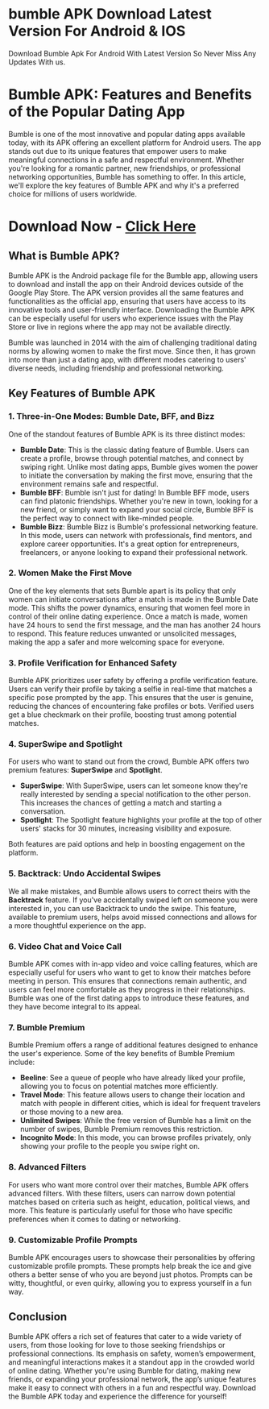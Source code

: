 # bumble APK Download Latest Version For Android & IOS
Download Bumble Apk For Android With Latest Version So Never Miss Any Updates With us.

# Bumble APK: Features and Benefits of the Popular Dating App

Bumble is one of the most innovative and popular dating apps available today, with its APK offering an excellent platform for Android users. The app stands out due to its unique features that empower users to make meaningful connections in a safe and respectful environment. Whether you're looking for a romantic partner, new friendships, or professional networking opportunities, Bumble has something to offer. In this article, we'll explore the key features of Bumble APK and why it's a preferred choice for millions of users worldwide.

# Download Now - <a href="https://nherc.in/bumble/"> Click Here </a>

## What is Bumble APK?

Bumble APK is the Android package file for the Bumble app, allowing users to download and install the app on their Android devices outside of the Google Play Store. The APK version provides all the same features and functionalities as the official app, ensuring that users have access to its innovative tools and user-friendly interface. Downloading the Bumble APK can be especially useful for users who experience issues with the Play Store or live in regions where the app may not be available directly.

Bumble was launched in 2014 with the aim of challenging traditional dating norms by allowing women to make the first move. Since then, it has grown into more than just a dating app, with different modes catering to users' diverse needs, including friendship and professional networking.

## Key Features of Bumble APK

### 1. **Three-in-One Modes: Bumble Date, BFF, and Bizz**

One of the standout features of Bumble APK is its three distinct modes:
- **Bumble Date**: This is the classic dating feature of Bumble. Users can create a profile, browse through potential matches, and connect by swiping right. Unlike most dating apps, Bumble gives women the power to initiate the conversation by making the first move, ensuring that the environment remains safe and respectful.
- **Bumble BFF**: Bumble isn't just for dating! In Bumble BFF mode, users can find platonic friendships. Whether you're new in town, looking for a new friend, or simply want to expand your social circle, Bumble BFF is the perfect way to connect with like-minded people.
- **Bumble Bizz**: Bumble Bizz is Bumble's professional networking feature. In this mode, users can network with professionals, find mentors, and explore career opportunities. It's a great option for entrepreneurs, freelancers, or anyone looking to expand their professional network.

### 2. **Women Make the First Move**

One of the key elements that sets Bumble apart is its policy that only women can initiate conversations after a match is made in the Bumble Date mode. This shifts the power dynamics, ensuring that women feel more in control of their online dating experience. Once a match is made, women have 24 hours to send the first message, and the man has another 24 hours to respond. This feature reduces unwanted or unsolicited messages, making the app a safer and more welcoming space for everyone.

### 3. **Profile Verification for Enhanced Safety**

Bumble APK prioritizes user safety by offering a profile verification feature. Users can verify their profile by taking a selfie in real-time that matches a specific pose prompted by the app. This ensures that the user is genuine, reducing the chances of encountering fake profiles or bots. Verified users get a blue checkmark on their profile, boosting trust among potential matches.

### 4. **SuperSwipe and Spotlight**

For users who want to stand out from the crowd, Bumble APK offers two premium features: **SuperSwipe** and **Spotlight**. 
- **SuperSwipe**: With SuperSwipe, users can let someone know they're really interested by sending a special notification to the other person. This increases the chances of getting a match and starting a conversation.
- **Spotlight**: The Spotlight feature highlights your profile at the top of other users' stacks for 30 minutes, increasing visibility and exposure.

Both features are paid options and help in boosting engagement on the platform.

### 5. **Backtrack: Undo Accidental Swipes**

We all make mistakes, and Bumble allows users to correct theirs with the **Backtrack** feature. If you've accidentally swiped left on someone you were interested in, you can use Backtrack to undo the swipe. This feature, available to premium users, helps avoid missed connections and allows for a more thoughtful experience on the app.

### 6. **Video Chat and Voice Call**

Bumble APK comes with in-app video and voice calling features, which are especially useful for users who want to get to know their matches before meeting in person. This ensures that connections remain authentic, and users can feel more comfortable as they progress in their relationships. Bumble was one of the first dating apps to introduce these features, and they have become integral to its appeal.

### 7. **Bumble Premium**

Bumble Premium offers a range of additional features designed to enhance the user's experience. Some of the key benefits of Bumble Premium include:
- **Beeline**: See a queue of people who have already liked your profile, allowing you to focus on potential matches more efficiently.
- **Travel Mode**: This feature allows users to change their location and match with people in different cities, which is ideal for frequent travelers or those moving to a new area.
- **Unlimited Swipes**: While the free version of Bumble has a limit on the number of swipes, Bumble Premium removes this restriction.
- **Incognito Mode**: In this mode, you can browse profiles privately, only showing your profile to the people you swipe right on.

### 8. **Advanced Filters**

For users who want more control over their matches, Bumble APK offers advanced filters. With these filters, users can narrow down potential matches based on criteria such as height, education, political views, and more. This feature is particularly useful for those who have specific preferences when it comes to dating or networking.

### 9. **Customizable Profile Prompts**

Bumble APK encourages users to showcase their personalities by offering customizable profile prompts. These prompts help break the ice and give others a better sense of who you are beyond just photos. Prompts can be witty, thoughtful, or even quirky, allowing you to express yourself in a fun way.

## Conclusion

Bumble APK offers a rich set of features that cater to a wide variety of users, from those looking for love to those seeking friendships or professional connections. Its emphasis on safety, women’s empowerment, and meaningful interactions makes it a standout app in the crowded world of online dating. Whether you're using Bumble for dating, making new friends, or expanding your professional network, the app’s unique features make it easy to connect with others in a fun and respectful way. Download the Bumble APK today and experience the difference for yourself!
